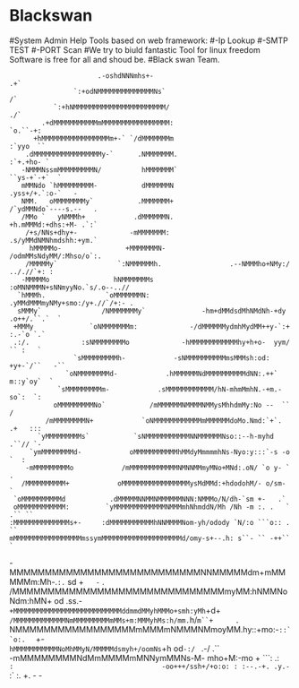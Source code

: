 # Blackswan
#System Admin Help Tools based on web framework:
#-Ip Lookup
#-SMTP TEST
#-PORT Scan
#We try to biuld fantastic Tool for linux freedom Software is free for all and shoud be.
#Black swan Team.
                                                                                                    
                                                                                                    
                                                                                                    
                          .-oshdNNNmhs+-                                                    .+`     
                    `:+odNMMMMMMMMMMMMMMNs`                                                   /`    
               `:+hNMMMMMMMMMMMMMMMMMMMMMMM/                                           ./`          
            .+dMMMMMMMMMMMmMMMMMMMMMMMMMMMMM:                                      `o.``-+:         
          +hMMMMMMMMMMMMMMMMMm+-` `/dMMMMMMMm                                     :`yyo  ``         
        .dMMMMMMMMMMMMMMMMMy-`      .NMMMMMMM.                                :`+.+ho- `            
       -NMMMNssmMMMMMMMMMN/          hMMMMMMM`                              ``ys-+`-+`  `           
       mMMNdo `hMMMMMMMMM-           dMMMMMMN                            .yss+/+.`:o-`   -          
       NMM.   oMMMMMMMMy`           .MMMMMMM+                          /`ydMMNdo`----s.--   .       
       /MMo `   yNMMMh+            .dMMMMMMN.                       +h.mMMMd:+dhs:+M- .`:`          
        /+s/NNs+dhy+-             -mMMMMMMM:                     .s/yMMdNMNhmdshh:+ym.`             
         hMMMMMo-                +MMMMMMMN-                   /odmMMsNdyMM/:Mhso/o`:.               
        /MMMMMy`               `:NMMMMMMh.                 .--NMMMho+NMy:/ .././/`+: :              
       -MMMMMo                hNMMMMMMMs                 :oMNNMMMN+sNNmyyNo.`s/.o--..//             
      `hMMMh.               `oMMMMMMMN:                .yMMdMMMmyNMy+smo:/y+.//`/+:- .              
      sMMMy`               /NMMMMMMMy`              -hm+dMMdsdMhNMdNh-+dy .o++/.``.`  `             
     +MMMy              `oNMMMMMMMm:             -/dMMMMMMydmhMydMM++y-`:+ :.-`o `.`                
     .:/.             :sNMMMMMMMMo             -hMMMMMMMMMMMMhy+h+o-  yym/ `` :   `                 
                    `sMMMMMMMMMh-            -sNMMMMMMMMMMmsMMMsh:od:  +y+-`/``   -``               
                  `oNMMMMMMMMd-            .hMMMMMMNdMMMMMMMMMMdNN:.++` m::y`oy`  `                 
                `sMMMMMMMMMm-            .sMMMMMMMMMMMM/hN-mhmMmhN.-+m.-so`:  `:                    
               oMMMMMMMMMNo`           /mMMMMMMNMMMMNMMysMhhdmMy:No --  ``      /                   
             /mMMMMMMMMN+            `oNMMMMMMMMMMMMmMMMMMMdoMo.Nmd:`+`. .+   :::                   
           `yMMMMMMMMMs`           `sNMMMMMMMMMMMNNMMMMMMNso::--h-myhd .``// `-                     
         `ymMMMMMMMMd-            oMMMMMMMMMMMhMMdyMmmmmhNs-Nyo:y:::`-s -o `  :                     
        -mMMMMMMMMMo            /mMMMMMMMMMMMMNMNNMMmyMNo+MNd:.oN/ `o y- `    .                     
       /MMMMMMMMMM+            oMMMMMMMMMMMMMMMMMysMdMMd:+hdodohM/- o/sm-     `                     
     `oMMMMMMMMMMd           .dMMMMMNNMMNMMMMMMNNN:NMMMo/N/dh-`sm +-   .`                           
     oMMMMMMMMMMMM:         `yMMMMMMMMMMMMMNMMMmhNhmddN/Mh /Nh -m :. .   ` .`` ``                   
    :MMMMMMMMMMMMMMs+-     :dMMMMMMMMMMMhNNMMMMNom-yh/odody `N/:o ```o:: .     ``                   
    mMMMMMMMMMMMMMMMMMmssymMMMMMMMMMMMMMMMMMMMMd/omy-s+--.h: s``- `` -++``  `                       
   -MMMMMMMMMMMMMMMMMMMMMMMMMMMNNMMMMMdm+mMMMMMm:Mh-.`:.` sd +`   -`   .                            
   /MMMMMMMMMMMMMMMMMMMMMMMMMMMMMMmyMM:hNMMNoNdm:hMN+ od .ss.-        `                             
   +MMMMMMMMMMMMMMMMMMMMMMMMMMMddmmdMMyhMMMo+smh:yMh`+d+   ` `     `                                
   /MMMMMMMMMMMMMNmMMMMMMMMMmMMs+m:MMMyhMs:h/mm. `h/`m``+    ` `  .                                 
   `NMMMMMMMMMMMMMMMMMmMMMmNMMMNMmoyMM.hy::+mo:-`::``o:.  `   +-  `                                 
    hMMMMMMMMMMMNoMhMMyN/MMMMMdsmyh+/oomNs`+h od`-:/ `   .-/  .``                                   
    -mMMMMMMMMNdMmMMMMmMNNymMMNs-M- mho+M:-mo  +  ```: .: `    :                                    
     -oo+++/ssh+/+o:o: : :--.-+. .y.-`  :` :.   +.  -  -                                            

